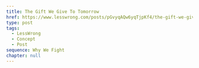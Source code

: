 ```yaml
---
title: The Gift We Give To Tomorrow
href: https://www.lesswrong.com/posts/pGvyqAQw6yqTjpKf4/the-gift-we-give-to-tomorrow
type: post
tags:
  - LessWrong
  - Concept
  - Post
sequence: Why We Fight
chapter: null
---
```


